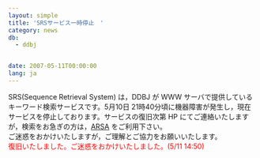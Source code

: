 ```yaml
---
layout: simple
title: 'SRSサービス一時停止　'
category: news
db:
  - ddbj


date: 2007-05-11T00:00:00
lang: ja
---
```


SRS(Sequence Retrieval System) は，DDBJ が WWW サーバで提供しているキーワード検索サービスです。5月10日 21時40分頃に機器障害が発生し，現在サービスを停止しております。サービスの復旧次第 HP にてご連絡いたしますが，検索をお急ぎの方は，<a href="http://arsa.ddbj.nig.ac.jp/">ARSA</a> をご利用下さい。<br>ご迷惑をおかけいたしますが，ご理解とご協力をお願いいたします。<br>
<font color="#ff0000">復旧いたしました。ご迷惑をおかけいたしました。(5/11 14:50)</font>
